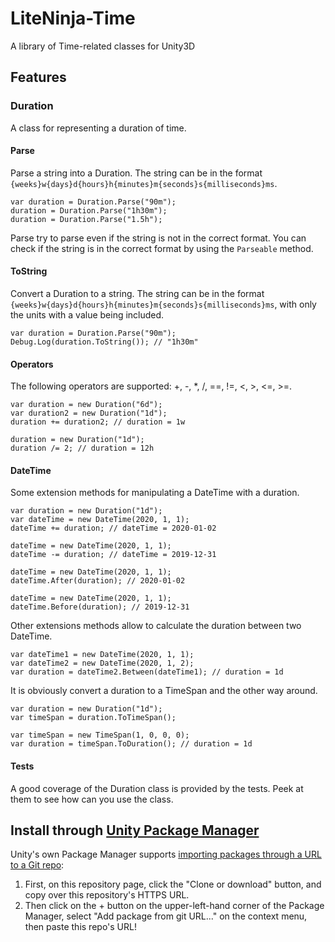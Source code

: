 # LiteNinja-Time
A library of Time-related classes for Unity3D

## Features

### Duration
A class for representing a duration of time.

#### Parse
Parse a string into a Duration. The string can be in the format `{weeks}w{days}d{hours}h{minutes}m{seconds}s{milliseconds}ms`.
```
var duration = Duration.Parse("90m");
duration = Duration.Parse("1h30m");
duration = Duration.Parse("1.5h");
```
Parse try to parse even if the string is not in the correct format.
You can check if the string is in the correct format by using the `Parseable` method.

#### ToString
Convert a Duration to a string. The string can be in the format `{weeks}w{days}d{hours}h{minutes}m{seconds}s{milliseconds}ms`, with only the units with a value being included.
```
var duration = Duration.Parse("90m");
Debug.Log(duration.ToString()); // "1h30m"
```

#### Operators
The following operators are supported: +, -, *, /, ==, !=, <, >, <=, >=.
```
var duration = new Duration("6d");
var duration2 = new Duration("1d");
duration += duration2; // duration = 1w

duration = new Duration("1d");
duration /= 2; // duration = 12h
```

#### DateTime
Some extension methods for manipulating a DateTime with a duration.
```
var duration = new Duration("1d");
var dateTime = new DateTime(2020, 1, 1);
dateTime += duration; // dateTime = 2020-01-02

dateTime = new DateTime(2020, 1, 1);
dateTime -= duration; // dateTime = 2019-12-31

dateTime = new DateTime(2020, 1, 1);    
dateTime.After(duration); // 2020-01-02

dateTime = new DateTime(2020, 1, 1);
dateTime.Before(duration); // 2019-12-31
```

Other extensions methods allow to calculate the duration between two DateTime.
```
var dateTime1 = new DateTime(2020, 1, 1);
var dateTime2 = new DateTime(2020, 1, 2);
var duration = dateTime2.Between(dateTime1); // duration = 1d
```

It is obviously convert a duration to a TimeSpan and the other way around.
```
var duration = new Duration("1d");
var timeSpan = duration.ToTimeSpan(); 

var timeSpan = new TimeSpan(1, 0, 0, 0);
var duration = timeSpan.ToDuration(); // duration = 1d
```


#### Tests
A good coverage of the Duration class is provided by the tests. 
Peek at them to see how can you use the class.

## Install through [Unity Package Manager](https://docs.unity3d.com/Manual/upm-ui-giturl.html)

Unity's own Package Manager supports [importing packages through a URL to a Git repo](https://docs.unity3d.com/Manual/upm-ui-giturl.html):

1. First, on this repository page, click the "Clone or download" button, and copy over this repository's HTTPS URL.
2. Then click on the + button on the upper-left-hand corner of the Package Manager, select "Add package from git URL..." on the context menu, then paste this repo's URL!
